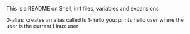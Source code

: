 This is a README on Shell, init files, variables and expansions

0-alias: creates an alias called ls
1-hello_you: prints hello user where the user is the current Linux user
